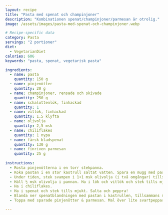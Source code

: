 ```yaml
---
layout: recipe
title: "Pasta med spenat och champinjoner"
description: "Kombinationen spenat/champinjoner/parmesan är otrolig."
image: /assets/images/pasta-med-spenat-och-champinjoner.webp

# Recipe-specific data
category: Pasta
servings: "2 portioner"
diet:
  - VegetarianDiet
calories: 606
keywords: "pasta, spenat, vegetarisk pasta"

ingredients:
  - name: pasta
    quantity: 150 g
  - name: pinjenötter
    quantity: 20 g
  - name: champinjoner, rensade och skivade
    quantity: 250 g
  - name: schalottenlök, finhackad
    quantity: 1
  - name: vitlök, finhackad
    quantity: 1,5 klyfta
  - name: olivolja
    quantity: 2,5 msk
  - name: chiliflakes
    quantity: 1 nypa
  - name: färsk bladspenat
    quantity: 130 g
  - name: finriven parmesan
    quantity: 25 g
        
instructions:
  - Rosta pinjenötterna i en torr stekpanna.
  - Koka pastan i en stor kastrull saltat vatten. Spara en mugg med pastavatten innan avhällning. Återför pastan till kastrullen.
  - Under tiden, stek svampen i 1+1 msk olivolja (i två omgångar) tills lite knaprig. Salta och peppra under stekning. Flytta den färdiga svampen till en tallrik.
  - Häll ½ msk olivolja i pannan. Ha i lök och vitlök och stek tills mjukt.
  - Ha i chiliflakes.
  - Ha i spenat och stek tills mjukt. Salta och peppra!
  - Blanda ner spenatblandningen med pastan i kastrullen, tillsammans med det mesta av osten och pinjenötterna (spara lite till garnering). Häll över en skvätt sparat pastavatten och rör om ordentligt.
  - Toppa med sparade pinjenötter & parmesan. Mal över lite svartpeppar.

---
```

